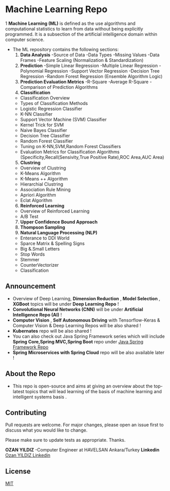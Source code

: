 
# Machine Learning Repo

1 **Machine Learning (ML)** is defined as the use algorithms and computational statistics to learn from data without being explicitly programmed. It is a subsection of the artificial intelligence domain within computer science.
- The ML repository contains the following sections:
  1. **Data Analysis**
   -Source of Data
   -Data Types
   -Missing Values
   -Data Frames
   -Feature Scaling (Normalization & Standardization)
  2. **Prediction**
   -Simple Linear Regression
   -Multiple Linear Regression
   -Polynomial Regression
   -Support Vector Regression
   -Decision Tree Regression
   -Random Forest Regression (Ensemble Algorithm Logic)
  3. **Prediction Evaluation Metrics**
   -R-Square
   -Average R-Square
   -Comparison of Prediction Algorithms
  4. **Classification**
   - Classification Overview
   - Types of Classification Methods
   - Logistic Regression Classifier
   - K-NN Classifier
   - Support Vector Machine (SVM) Classifier
   - Kernel Trick for SVM
   - Naive Bayes Classifier
   - Decision Tree Classifier
   - Random Forest Classifier
   - Tuning on K-NN,SVM,Random Forest Classifiers
   - Evaluation Metrics for Classification Algorithms (Specificity,Recall(Sensivity,True Positive Rate),ROC Area,AUC Area)
  5. **Clustring**
  - Overview of Clustring
  - K-Means Algorithm
  - K-Means ++ Algorithm
  - Hierarchial Clustring
  - Association Rule Mining
  - Apriori Algorithm
  - Eclat Algorithm
  6. **Reinforced Learning**
  - Overview of Reinforced Learning
  - A/B Test
  7. **Upper Confidence Bound Approach**
  8. **Thompson Sampling**
  9. **Natural Language Processing (NLP)**
  - Enterance to DDI World
  - Sparce Matrix & Spelling Signs
  - Big &.Small Letters
  - Stop Words
  - Stemmer
  - CounterVectorizer
  - Classification
  
## Announcement
- Overview of Deep Learning, **Dimension Reduction** , **Model Selection** , **XGBoot** topics will be under **Deep Learning Repo** !
- **Convolutional Neural Networks (CNN)** will be under **Artificial Intelligence Repo (AI)** !
- **Computer Vision** , **Self Autonomous Driving** with Tensorflow-Keras & Computer Vision & Deep Learning Repos will be also shared !
- **Kubernates** repo will be also shared !
- You can also check out Java Spring Framework series which will include **Spring Core,Spring MVC,Spring Boot** repo under
[Java Spring Framework Repo](https://github.com/ozanyldzgithuboffical/Spring)
- **Spring Microservices with Spring Cloud** repo will be also available later !

## About the Repo
- This repo is open-source and aims at giving an overview about the top-latest topics that will lead learning of the basis of machine learning and intelligent systems basis .

## Contributing
Pull requests are welcome. For major changes, please open an issue first to discuss what you would like to change.

Please make sure to update tests as appropriate. Thanks.

**OZAN YILDIZ**
-Computer Engineer at HAVELSAN Ankara/Turkey 
**Linkedin**
[Ozan YILDIZ Linkedin](https://www.linkedin.com/in/ozan-yildiz-b8137a173/)

## License
[MIT](https://choosealicense.com/licenses/mit/)
